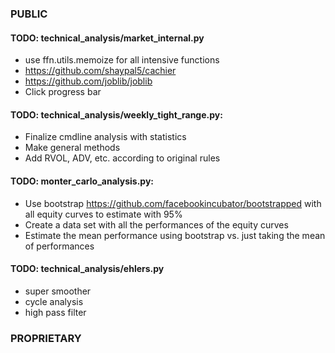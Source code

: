 ### PUBLIC

#### TODO: technical_analysis/market_internal.py
* use ffn.utils.memoize for all intensive functions
* https://github.com/shaypal5/cachier
* https://github.com/joblib/joblib
* Click progress bar

#### TODO: technical_analysis/weekly_tight_range.py:
* Finalize cmdline analysis with statistics
* Make general methods
* Add RVOL, ADV, etc. according to original rules

#### TODO: monter_carlo_analysis.py:
* Use bootstrap https://github.com/facebookincubator/bootstrapped with all equity curves to estimate with 95%
* Create a data set with all the performances of the equity curves
* Estimate the mean performance using bootstrap vs. just taking the mean of performances

#### TODO: technical_analysis/ehlers.py
* super smoother
* cycle analysis
* high pass filter

### PROPRIETARY
